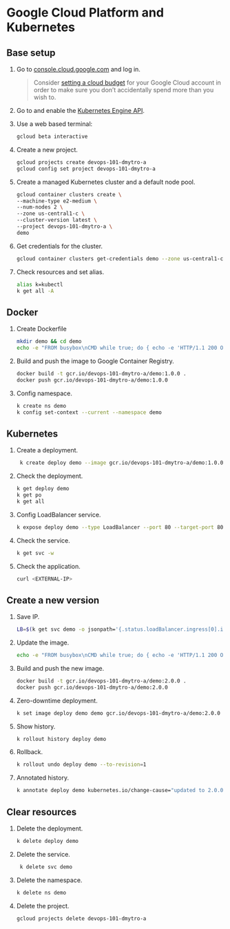 # Google Cloud Platform and Kubernetes

## Base setup
1. Go to [console.cloud.google.com](https://console.cloud.google.com/) and log in.
    > Consider [setting a cloud budget](https://cloud.google.com/billing/docs/how-to/budgets) for your Google Cloud account in order to make sure you don’t accidentally spend more than you wish to.

2. Go to and enable the [Kubernetes Engine API](https://console.cloud.google.com/apis/api/container.googleapis.com/overview).

3. Use a web based terminal:
    ```bash
    gcloud beta interactive
    ```

4. Create a new project.
    ```bash
    gcloud projects create devops-101-dmytro-a
    gcloud config set project devops-101-dmytro-a
    ```

5. Create a managed Kubernetes cluster and a default node pool.
    ```bash
    gcloud container clusters create \
    --machine-type e2-medium \
    --num-nodes 2 \
    --zone us-central1-c \
    --cluster-version latest \
    --project devops-101-dmytro-a \
    demo
    ```

6. Get credentials for the cluster.
    ```bash
    gcloud container clusters get-credentials demo --zone us-central1-c
    ```
   
7. Check resources and set alias.
    ```bash
    alias k=kubectl
    k get all -A
    ```

## Docker
1. Create Dockerfile
   ```bash
   mkdir demo && cd demo
   echo -e "FROM busybox\nCMD while true; do { echo -e 'HTTP/1.1 200 OK\\\\n\\\\n Version 1.0.0'; } | nc -vlp 8080; done\nEXPOSE 8080" > Dockerfile
   ```
   
2. Build and push the image to Google Container Registry.
   ```bash
   docker build -t gcr.io/devops-101-dmytro-a/demo:1.0.0 .
   docker push gcr.io/devops-101-dmytro-a/demo:1.0.0
   ```
   
3. Config namespace.
   ```bash
   k create ns demo
   k config set-context --current --namespace demo
   ```
   
## Kubernetes
1. Create a deployment.
   ```bash
    k create deploy demo --image gcr.io/devops-101-dmytro-a/demo:1.0.0
    ```
   
2. Check the deployment.
   ```bash
   k get deploy demo
   k get po
   k get all
   ```
   
3. Config LoadBalancer service.
   ```bash
   k expose deploy demo --type LoadBalancer --port 80 --target-port 8080
   ```

4. Check the service.
   ```bash
   k get svc -w
   ```
   
5. Check the application.
   ```bash
   curl <EXTERNAL-IP>
   ```
   
## Create a new version
1. Save IP.
   ```bash
   LB=$(k get svc demo -o jsonpath='{.status.loadBalancer.ingress[0].ip}')
   ```

2. Update the image.
   ```bash
   echo -e "FROM busybox\nCMD while true; do { echo -e 'HTTP/1.1 200 OK\\\\n\\\\n Version 2.0.0'; } | nc -vlp 8080; done\nEXPOSE 8080" > Dockerfile
   ```
   
3. Build and push the new image.
   ```bash
   docker build -t gcr.io/devops-101-dmytro-a/demo:2.0.0 .
   docker push gcr.io/devops-101-dmytro-a/demo:2.0.0
   ```
   
4. Zero-downtime deployment.
   ```bash
   k set image deploy demo demo gcr.io/devops-101-dmytro-a/demo:2.0.0
   ```
   
5. Show history.
   ```bash
   k rollout history deploy demo
   ```

6. Rollback.
   ```bash
   k rollout undo deploy demo --to-revision=1
   ```
   
7. Annotated history.
   ```bash
   k annotate deploy demo kubernetes.io/change-cause="updated to 2.0.0"
   ```
   
## Clear resources
1. Delete the deployment.
   ```bash
   k delete deploy demo
   ```
   
2. Delete the service.
   ```bash
    k delete svc demo
    ```
   
3. Delete the namespace.
    ```bash
    k delete ns demo
    ```
   
4. Delete the project.
    ```bash
    gcloud projects delete devops-101-dmytro-a
    ```